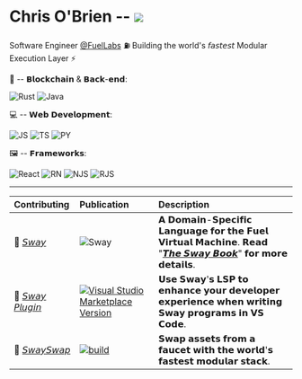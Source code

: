 # Chris O'Brien -- ![](https://www.codewars.com/users/eureka-cpu/badges/small)

Software Engineer [@FuelLabs](https://github.com/FuelLabs) ⛽ Building the world's 𝘧𝘢𝘴𝘵𝘦𝘴𝘵 Modular Execution Layer ⚡

🔗 -- 𝗕𝗹𝗼𝗰𝗸𝗰𝗵𝗮𝗶𝗻 & 𝗕𝗮𝗰𝗸-𝗲𝗻𝗱:

![Rust](https://img.shields.io/badge/Rust-white?style=for-the-badge&logo=rust&logoColor=red) ![Java](https://img.shields.io/badge/Java-ED9B00?style=for-the-badge&logo=java&logoColor=white)

💻 -- 𝗪𝗲𝗯 𝗗𝗲𝘃𝗲𝗹𝗼𝗽𝗺𝗲𝗻𝘁:

![JS](https://img.shields.io/badge/JavaScript-EEFF80?style=for-the-badge&logo=javascript&logoColor=004000) ![TS](https://img.shields.io/badge/TypeScript-B08ACC?style=for-the-badge&logo=typescript&logoColor=white) ![PY](https://img.shields.io/badge/Python-FFD46B?style=for-the-badge&logo=python&logoColor=blue)

🖼 -- 𝗙𝗿𝗮𝗺𝗲𝘄𝗼𝗿𝗸𝘀:

![React](https://img.shields.io/badge/React-skyblue?style=for-the-badge&logo=react&logoColor=white) ![RN](https://img.shields.io/badge/React_Native-lightgreen?style=for-the-badge&logo=react&logoColor=white) ![NJS](https://img.shields.io/badge/next.js-000000?style=for-the-badge&logo=nextdotjs&logoColor=white) ![RJS](https://img.shields.io/badge/Redux-595D88?style=for-the-badge&logo=redux&logoColor=white)

---

| Contributing | Publication | Description |
| :----------------------- | :----- | :------------------------ |
|🌴  [𝘚𝘸𝘢𝘺](https://github.com/FuelLabs/sway) | ![Sway](https://github.com/FuelLabs/sway/actions/workflows/ci.yml/badge.svg) | 𝗔 𝗗𝗼𝗺𝗮𝗶𝗻-𝗦𝗽𝗲𝗰𝗶𝗳𝗶𝗰 𝗟𝗮𝗻𝗴𝘂𝗮𝗴𝗲 𝗳𝗼𝗿 𝘁𝗵𝗲 𝗙𝘂𝗲𝗹 𝗩𝗶𝗿𝘁𝘂𝗮𝗹 𝗠𝗮𝗰𝗵𝗶𝗻𝗲. 𝗥𝗲𝗮𝗱 "[𝙏𝙝𝙚 𝙎𝙬𝙖𝙮 𝘽𝙤𝙤𝙠](https://fuellabs.github.io/sway/latest/index.html)" 𝗳𝗼𝗿 𝗺𝗼𝗿𝗲 𝗱𝗲𝘁𝗮𝗶𝗹𝘀. |
|🧩  [𝘚𝘸𝘢𝘺 𝘗𝘭𝘶𝘨𝘪𝘯](https://github.com/FuelLabs/sway-vscode-plugin) | [![Visual Studio Marketplace Version](https://github.com/FuelLabs/sway-vscode-plugin/actions/workflows/marketplace-publish.yml/badge.svg)](https://marketplace.visualstudio.com/items?itemName=FuelLabs.sway-vscode-plugin)| 𝗨𝘀𝗲 𝗦𝘄𝗮𝘆'𝘀 𝗟𝗦𝗣 𝘁𝗼 𝗲𝗻𝗵𝗮𝗻𝗰𝗲 𝘆𝗼𝘂𝗿 𝗱𝗲𝘃𝗲𝗹𝗼𝗽𝗲𝗿 𝗲𝘅𝗽𝗲𝗿𝗶𝗲𝗻𝗰𝗲 𝘄𝗵𝗲𝗻 𝘄𝗿𝗶𝘁𝗶𝗻𝗴 𝗦𝘄𝗮𝘆 𝗽𝗿𝗼𝗴𝗿𝗮𝗺𝘀 𝗶𝗻 𝗩𝗦 𝗖𝗼𝗱𝗲.|
|💸  [𝘚𝘸𝘢𝘺𝘚𝘸𝘢𝘱](https://github.com/FuelLabs/swayswap) | [![build](https://github.com/FuelLabs/swayswap/actions/workflows/gh-pages.yml/badge.svg)](https://github.com/FuelLabs/swayswap/actions/workflows/gh-pages.yml) | 𝗦𝘄𝗮𝗽 𝗮𝘀𝘀𝗲𝘁𝘀 𝗳𝗿𝗼𝗺 𝗮 𝗳𝗮𝘂𝗰𝗲𝘁 𝘄𝗶𝘁𝗵 𝘁𝗵𝗲 𝘄𝗼𝗿𝗹𝗱'𝘀 𝗳𝗮𝘀𝘁𝗲𝘀𝘁 𝗺𝗼𝗱𝘂𝗹𝗮𝗿 𝘀𝘁𝗮𝗰𝗸. |
